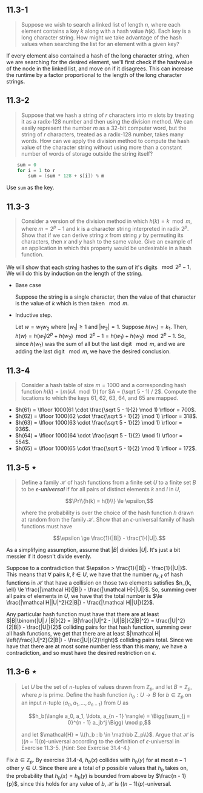 ## 11.3-1

> Suppose we wish to search a linked list of length $n$, where each element contains a key $k$ along with a hash value $h(k)$. Each key is a long character string. How might we take advantage of the hash values when searching the list for an element with a given key?

If every element also contained a hash of the long character string, when we are searching for the desired element, we'll first check if the hashvalue of the node in the linked list, and move on if it disagrees. This can increase the runtime by a factor proportional to the length of the long character strings.

## 11.3-2

> Suppose that we hash a string of $r$ characters into $m$ slots by treating it as a radix-128 number and then using the division method. We can easily represent the number $m$ as a 32-bit computer word, but the string of $r$ characters, treated as a radix-128 number, takes many words. How can we apply the division method to compute the hash value of the character string without using more than a constant number of words of storage outside the string itself?

```cpp
    sum = 0
    for i = 1 to r
        sum = (sum * 128 + s[i]) % m
```

Use `sum` as the key.

## 11.3-3

> Consider a version of the division method in which $h(k) = k \mod m$, where $m = 2^p - 1$ and $k$ is a character string interpreted in radix $2^p$. Show that if we can derive string $x$ from string $y$ by permuting its characters, then $x$ and $y$ hash to the same value. Give an example of an application in which this property would be undesirable in a hash function.

We will show that each string hashes to the sum of it's digits $\mod 2^p − 1$. We will do this by induction on the length of the string.

- Base case

    Suppose the string is a single character, then the value of that character is the value of $k$ which is then taken $\mod m$.

- Inductive step.

    Let $w = w_1w_2$ where $|w_1| \ge 1$ and $|w_2| = 1$. Suppose $h(w_1) = k_1$. Then, $h(w) = h(w_1)2^p + h(w_2) \mod 2^p − 1 = h(w_1) + h(w_2) \mod 2^p − 1$. So, since $h(w_1)$ was the sum of all but the last digit $\mod m$, and we are adding the last digit $\mod m$, we have the desired conclusion.

## 11.3-4

> Consider a hash table of size $m = 1000$ and a corresponding hash function $h(k) = \lfloor m (kA \mod 1) \rfloor$ for $A = (\sqrt 5 - 1) / 2$. Compute the locations to which the keys $61$, $62$, $63$, $64$, and $65$ are mapped.

- $h(61) = \lfloor 1000(61 \cdot \frac{\sqrt 5 - 1}{2} \mod 1) \rfloor = 700$.
- $h(62) = \lfloor 1000(62 \cdot \frac{\sqrt 5 - 1}{2} \mod 1) \rfloor = 318$.
- $h(63) = \lfloor 1000(63 \cdot \frac{\sqrt 5 - 1}{2} \mod 1) \rfloor = 936$.
- $h(64) = \lfloor 1000(64 \cdot \frac{\sqrt 5 - 1}{2} \mod 1) \rfloor = 554$.
- $h(65) = \lfloor 1000(65 \cdot \frac{\sqrt 5 - 1}{2} \mod 1) \rfloor = 172$.

## 11.3-5 $\star$

> Define a family $\mathcal H$ of hash functions from a finite set $U$ to a finite set $B$ to be **_$\epsilon$-universal_** if for all pairs of distinct elements $k$ and $l$ in $U$,
>
> $$\Pr\\{h(k) = h(l)\\} \le \epsilon,$$
>
> where the probability is over the choice of the hash function $h$ drawn at random from the family $\mathcal H$. Show that an $\epsilon$-universal family of hash functions must have
>
> $$\epsilon \ge \frac{1}{|B|} - \frac{1}{|U|}.$$

As a simplifying assumption, assume that $|B|$ divides $|U|$. It's just a bit messier if it doesn't divide evenly.

Suppose to a contradiction that $\epsilon > \frac{1}{|B|} - \frac{1}{|U|}$. This means that $\forall$ pairs $k, \ell \in U$, we have that the number $n_{k, \ell}$ of hash functions in $\mathcal H$ that have a collision on those two elements satisfies $n_{k, \ell} \le \frac{|\mathcal H}{|B|} - \frac{|\mathcal H}{|U|}$. So, summing over all pairs of elements in $U$, we have that the total number is $\le \frac{|\mathcal H||U|^2}{2|B|} - \frac{|\mathcal H||U|}{2}$.

Any particular hash function must have that there are at least $|B|\binom{|U| / |B|}{2} = |B|\frac{|U|^2 - |U||B|}{2|B|^2} = \frac{|U|^2}{2|B|} - \frac{|U|}{2}$ colliding pairs for that hash function, summing over all hash functions, we get that there are at least $|\mathcal H| \left(\frac{|U|^2}{2|B|} - \frac{|U|}{2}\right)$ colliding pairs total. Since we have that there are at most some number less than this many, we have a contradiction, and so must have the desired restriction on $\epsilon$.

## 11.3-6 $\star$

> Let $U$ be the set of $n$-tuples of values drawn from $\mathbb Z_p$, and let $B = \mathbb Z_p$, where $p$ is prime. Define the hash function $h_b: U \rightarrow B$ for $b \in \mathbb Z_p$ on an input $n$-tuple $\langle a_0, a_1, \ldots, a_{n - 1} \rangle$ from $U$ as
>
> $$h_b(\langle a_0, a_1, \ldots, a_{n - 1} \rangle) = \Bigg(\sum_{j = 0}^{n - 1} a_jb^j \Bigg) \mod p,$$
>
> and let $\mathcal{H} = \\{h_b : b \in \mathbb Z_p\\}$. Argue that $\mathcal H$ is $((n - 1) / p)$-universal according to the definition of $\epsilon$-universal in Exercise 11.3-5. ($\textit{Hint:}$ See Exercise 31.4-4.)

Fix $b \in \mathbb Z_p$. By exercise 31.4-4, $h_b(x)$ collides with $h_b(y)$ for at most $n - 1$ other $y \in U$. Since there are a total of $p$ possible values that $h_b$ takes on, the
probability that $h_b(x) = h_b(y)$ is bounded from above by $\frac{n - 1}{p}$, since this holds for any value of $b$, $\mathcal H$ is $((n - 1 ) /p)$-universal.
